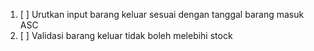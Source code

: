 1. [ ] Urutkan input barang keluar sesuai dengan tanggal barang masuk ASC
2. [ ] Validasi barang keluar tidak boleh melebihi stock